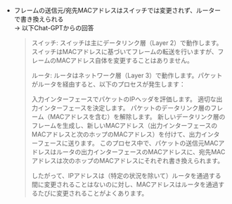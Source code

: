 - フレームの送信元/宛先MACアドレスはスイッチでは変更されず、ルーターで書き換えられる  
 → 以下Chat-GPTからの回答
  > スイッチ: スイッチは主にデータリンク層（Layer 2）で動作します。スイッチはMACアドレスに基づいてフレームの転送を行いますが、フレームのMACアドレス自体を変更することはありません。
  > 
  > ルータ: ルータはネットワーク層（Layer 3）で動作します。パケットがルータを経由すると、以下のプロセスが発生します：
  > 
  > 入力インターフェースでパケットのIPヘッダを評価します。
  > 適切な出力インターフェースを決定します。
  > パケットのデータリンク層のフレーム（MACアドレスを含む）を解除します。
  > 新しいデータリンク層のフレームを生成し、新しいMACアドレス（出力インターフェースのMACアドレスと次のホップのMACアドレス）を付けて、出力インターフェースに送ります。
  > このプロセス中で、パケットの送信元MACアドレスはルータの出力インターフェースのMACアドレスに、宛先MACアドレスは次のホップのMACアドレスにそれぞれ書き換えられます。
  >
  > したがって、IPアドレスは（特定の状況を除いて）ルータを通過する間に変更されることはないのに対し、MACアドレスはルータを通過するたびに変更されることがよくあります。